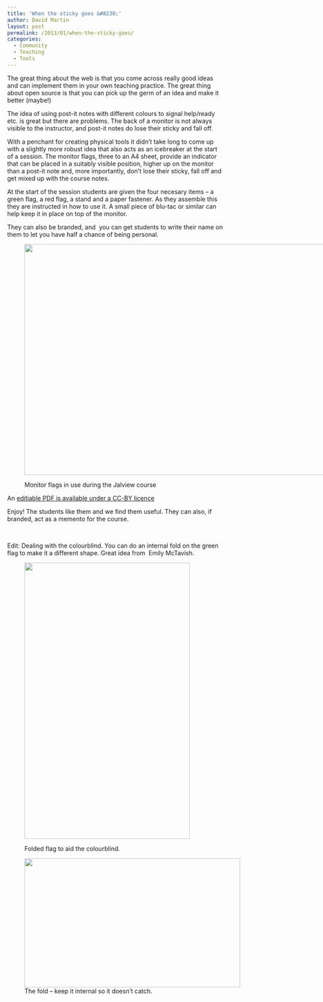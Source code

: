 ```yaml
---
title: 'When the sticky goes &#8230;'
author: David Martin
layout: post
permalink: /2013/01/when-the-sticky-goes/
categories:
  - Community
  - Teaching
  - Tools
---
```

The great thing about the web is that you come across really good ideas and can implement them in your own teaching practice. The great thing about open source is that you can pick up the germ of an idea and make it better (maybe!)

The idea of using post-it notes with different colours to signal help/ready etc. is great but there are problems. The back of a monitor is not always visible to the instructor, and post-it notes do lose their sticky and fall off.

With a penchant for creating physical tools it didn&#8217;t take long to come up with a slightly more robust idea that also acts as an icebreaker at the start of a session. The monitor flags, three to an A4 sheet, provide an indicator that can be placed in a suitably visible position, higher up on the monitor than a post-it note and, more importantly, don&#8217;t lose their sticky, fall off and get mixed up with the course notes.

At the start of the session students are given the four necesary items &#8211; a green flag, a red flag, a stand and a paper fastener. As they assemble this they are instructed in how to use it. A small piece of blu-tac or similar can help keep it in place on top of the monitor.

They can also be branded, and  you can get students to write their name on them to let you have half a chance of being personal.<figure style="width: 800px;" class="wp-caption alignnone">

[<img alt="" src="http://farm9.staticflickr.com/8364/8384198310_283997b0a5_c.jpg" width="800" height="535" />][1]<figcaption class="wp-caption-text">Monitor flags in use during the Jalview course</figcaption></figure> 
An [editiable PDF is available under a CC-BY licence][2]

Enjoy! The students like them and we find them useful. They can also, if branded, act as a memento for the course.

&nbsp;

Edit: Dealing with the colourblind. You can do an internal fold on the green flag to make it a different shape. Great idea from  Emily McTavish.<figure style="width: 383px;" class="wp-caption alignnone">

<img alt="" src="http://farm9.staticflickr.com/8369/8391925841_f3d8f6df41_z.jpg" width="383" height="640" /><figcaption class="wp-caption-text">Folded flag to aid the colourblind.</figcaption></figure> <figure style="width: 500px;" class="wp-caption alignnone"><img alt="" src="http://farm9.staticflickr.com/8238/8391922887_b167777491.jpg" width="500" height="299" /><figcaption class="wp-caption-text">The fold &#8211; keep it internal so it doesn&#8217;t catch.</figcaption></figure>

 [1]: http://www.flickr.com/photos/davidmam/8384198310/in/photostream
 [2]: http://www.compbio.dundee.ac.uk/~dmamartin/helpflags.pdf "Help flags pdf"